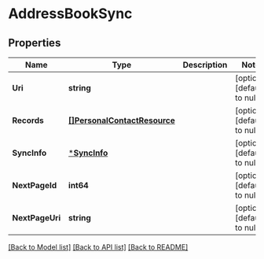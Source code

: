 # AddressBookSync

## Properties
Name | Type | Description | Notes
------------ | ------------- | ------------- | -------------
**Uri** | **string** |  | [optional] [default to null]
**Records** | [**[]PersonalContactResource**](PersonalContactResource.md) |  | [optional] [default to null]
**SyncInfo** | [***SyncInfo**](SyncInfo.md) |  | [optional] [default to null]
**NextPageId** | **int64** |  | [optional] [default to null]
**NextPageUri** | **string** |  | [optional] [default to null]

[[Back to Model list]](../README.md#documentation-for-models) [[Back to API list]](../README.md#documentation-for-api-endpoints) [[Back to README]](../README.md)


